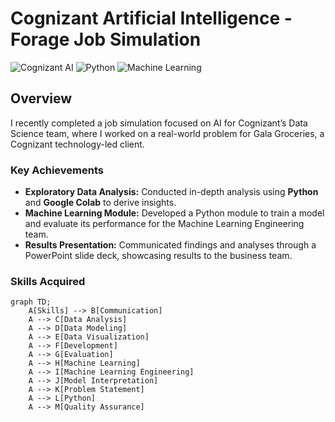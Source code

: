 # Cognizant Artificial Intelligence - Forage Job Simulation

![Cognizant AI](https://img.shields.io/badge/Cognizant-AI-blue) ![Python](https://img.shields.io/badge/Python-3.8-blue) ![Machine Learning](https://img.shields.io/badge/Machine%20Learning-Engineering-green)

## Overview
I recently completed a job simulation focused on AI for Cognizant’s Data Science team, where I worked on a real-world problem for Gala Groceries, a Cognizant technology-led client.

### Key Achievements
- **Exploratory Data Analysis:** Conducted in-depth analysis using **Python** and **Google Colab** to derive insights.
- **Machine Learning Module:** Developed a Python module to train a model and evaluate its performance for the Machine Learning Engineering team.
- **Results Presentation:** Communicated findings and analyses through a PowerPoint slide deck, showcasing results to the business team.

### Skills Acquired
```mermaid
graph TD;
    A[Skills] --> B[Communication]
    A --> C[Data Analysis]
    A --> D[Data Modeling]
    A --> E[Data Visualization]
    A --> F[Development]
    A --> G[Evaluation]
    A --> H[Machine Learning]
    A --> I[Machine Learning Engineering]
    A --> J[Model Interpretation]
    A --> K[Problem Statement]
    A --> L[Python]
    A --> M[Quality Assurance]
